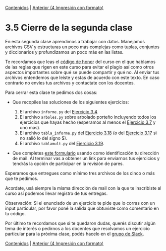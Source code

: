 [Contenidos](../Contenidos.md) \| [Anterior (4 Impresión con formato)](04_Formato.md)

# 3.5 Cierre de la segunda clase

En esta segunda clase aprendimos a trabajar con datos. Manejamos archivos CSV y estructuras un poco más complejas como tuplas, conjuntos y diccionarios y profundizamos un poco más en las listas.

Te recordamos que leas el [código de honor](../Codigo.md) del curso en el que hablamos de las reglas que rigen en este curso para evitar el plagio así como otros aspectos importantes sobre qué se puede compartir y qué no. Al enviar tus archivos entendemos que leíste y estas de acuerdo con este texto. En caso contrario no envíes tus archivos y contactate con los docentes.


Para cerrar esta clase te pedimos dos cosas:
* Que recopiles las soluciones de los siguientes ejercicios:
    1. El archivo `informe.py` del [Ejercicio 3.4](../03_Mas_Datos/01_Secuencias.md#ejercicio-34-la-función-zip).
    2. El archivo `arboles.py` sobre arbolado porteño incluyendo todos los ejercicios que hayas hecho (esperamos al menos el [Ejercicio 3.7](../03_Mas_Datos/03_Arboles1.md#ejercicio-37-lectura-de-los-árboles-de-un-parque) y uno más).
    3. El archivo `tabla_informe.py` del [Ejercicio 3.18](../03_Mas_Datos/04_Formato.md#ejercicio-318-un-desafío-de-formato) (o del [Ejercicio 3.17](../03_Mas_Datos/04_Formato.md#ejercicio-317-agregar-encabezados) si no salió lo del signo $).
    4. El archivo `tablamult.py` del [Ejercicio 3.19](../03_Mas_Datos/04_Formato.md#ejercicio-319-tablas-de-multiplicar).
    

* Que completes [este formulario](https://docs.google.com/forms/d/1t_rhPa-VFILPWzXLBttyfN-a4fZSiAwa_k8pU0FVEF4) usando como identificación tu dirección de mail.  Al terminar vas a obtener un link para enviarnos tus ejercicios y tendrás la opción de participar en la revisión de pares.
 
Esperamos que entregues como mínimo tres archivos de los cinco o más que te pedimos. 

Acordate, usá siempre la misma dirección de mail con la que te inscribiste al curso así podemos llevar registro de tus entregas. 

Observación: Si el enunciado de un ejercicio te pide que lo corras con un input particular, por favor poné la salida que obtuviste como comentario en tu código. 

Por último te recordamos que si te quedaron dudas, querés discutir algún tema de interés o pedirnos a los docentes que resolvamos un ejercicio particular para la próxima clase, podés hacelo en el [grupo de Slack](../Slack.md).



[Contenidos](../Contenidos.md) \| [Anterior (4 Impresión con formato)](04_Formato.md)

